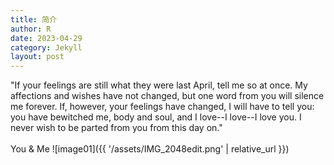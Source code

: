 ```yaml
---
title: 简介
author: R
date: 2023-04-29
category: Jekyll
layout: post
---
```


"If your feelings are still what they were last April, tell me so at once. My affections and wishes have not changed, but one word from you will silence me forever. If, however, your feelings have changed, I will have to tell you: you have bewitched me, body and soul, and I love--I love--I love you. I never wish to be parted from you from this day on."
<br>
<br>
You & Me
![image01]({{ '/assets/IMG_2048edit.png' | relative_url }})

